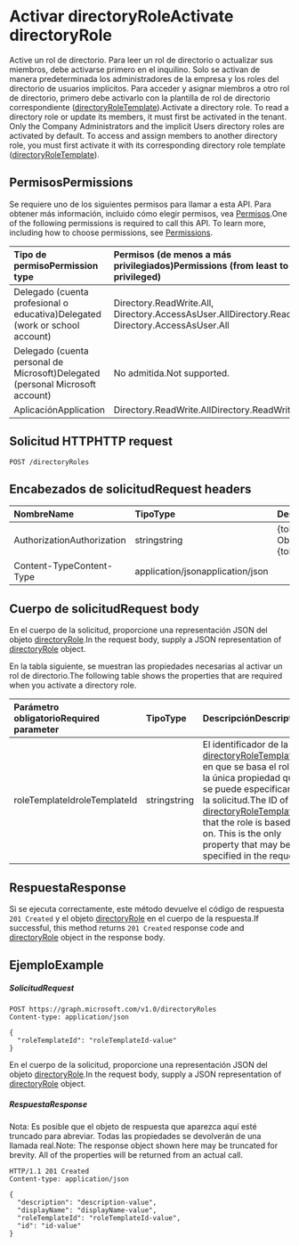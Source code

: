 # <a name="activate-directoryrole"></a><span data-ttu-id="ab6f6-101">Activar directoryRole</span><span class="sxs-lookup"><span data-stu-id="ab6f6-101">Activate directoryRole</span></span>

<span data-ttu-id="ab6f6-p101">Active un rol de directorio. Para leer un rol de directorio o actualizar sus miembros, debe activarse primero en el inquilino. Solo se activan de manera predeterminada los administradores de la empresa y los roles del directorio de usuarios implícitos. Para acceder y asignar miembros a otro rol de directorio, primero debe activarlo con la plantilla de rol de directorio correspondiente ([directoryRoleTemplate](../resources/directoryroletemplate.md)).</span><span class="sxs-lookup"><span data-stu-id="ab6f6-p101">Activate a directory role. To read a directory role or update its members, it must first be activated in the tenant. Only the Company Administrators and the implicit Users directory roles are activated by default. To access and assign members to another directory role, you must first activate it with its corresponding directory role template ([directoryRoleTemplate](../resources/directoryroletemplate.md)).</span></span>

## <a name="permissions"></a><span data-ttu-id="ab6f6-106">Permisos</span><span class="sxs-lookup"><span data-stu-id="ab6f6-106">Permissions</span></span>
<span data-ttu-id="ab6f6-p102">Se requiere uno de los siguientes permisos para llamar a esta API. Para obtener más información, incluido cómo elegir permisos, vea [Permisos](../../../concepts/permissions_reference.md).</span><span class="sxs-lookup"><span data-stu-id="ab6f6-p102">One of the following permissions is required to call this API. To learn more, including how to choose permissions, see [Permissions](../../../concepts/permissions_reference.md).</span></span>

|<span data-ttu-id="ab6f6-109">Tipo de permiso</span><span class="sxs-lookup"><span data-stu-id="ab6f6-109">Permission type</span></span>      | <span data-ttu-id="ab6f6-110">Permisos (de menos a más privilegiados)</span><span class="sxs-lookup"><span data-stu-id="ab6f6-110">Permissions (from least to most privileged)</span></span>              |
|:--------------------|:---------------------------------------------------------|
|<span data-ttu-id="ab6f6-111">Delegado (cuenta profesional o educativa)</span><span class="sxs-lookup"><span data-stu-id="ab6f6-111">Delegated (work or school account)</span></span> | <span data-ttu-id="ab6f6-112">Directory.ReadWrite.All, Directory.AccessAsUser.All</span><span class="sxs-lookup"><span data-stu-id="ab6f6-112">Directory.ReadWrite.All, Directory.AccessAsUser.All</span></span>    |
|<span data-ttu-id="ab6f6-113">Delegado (cuenta personal de Microsoft)</span><span class="sxs-lookup"><span data-stu-id="ab6f6-113">Delegated (personal Microsoft account)</span></span> | <span data-ttu-id="ab6f6-114">No admitida.</span><span class="sxs-lookup"><span data-stu-id="ab6f6-114">Not supported.</span></span>    |
|<span data-ttu-id="ab6f6-115">Aplicación</span><span class="sxs-lookup"><span data-stu-id="ab6f6-115">Application</span></span> | <span data-ttu-id="ab6f6-116">Directory.ReadWrite.All</span><span class="sxs-lookup"><span data-stu-id="ab6f6-116">Directory.ReadWrite.All</span></span> |

## <a name="http-request"></a><span data-ttu-id="ab6f6-117">Solicitud HTTP</span><span class="sxs-lookup"><span data-stu-id="ab6f6-117">HTTP request</span></span>
<!-- { "blockType": "ignored" } -->
```http
POST /directoryRoles

```
## <a name="request-headers"></a><span data-ttu-id="ab6f6-118">Encabezados de solicitud</span><span class="sxs-lookup"><span data-stu-id="ab6f6-118">Request headers</span></span>
| <span data-ttu-id="ab6f6-119">Nombre</span><span class="sxs-lookup"><span data-stu-id="ab6f6-119">Name</span></span>       | <span data-ttu-id="ab6f6-120">Tipo</span><span class="sxs-lookup"><span data-stu-id="ab6f6-120">Type</span></span> | <span data-ttu-id="ab6f6-121">Descripción</span><span class="sxs-lookup"><span data-stu-id="ab6f6-121">Description</span></span>|
|:---------------|:--------|:----------|
| <span data-ttu-id="ab6f6-122">Authorization</span><span class="sxs-lookup"><span data-stu-id="ab6f6-122">Authorization</span></span>  | <span data-ttu-id="ab6f6-123">string</span><span class="sxs-lookup"><span data-stu-id="ab6f6-123">string</span></span>  | <span data-ttu-id="ab6f6-p103">{token} de portador. Obligatorio.</span><span class="sxs-lookup"><span data-stu-id="ab6f6-p103">Bearer {token}. Required.</span></span> |
| <span data-ttu-id="ab6f6-126">Content-Type</span><span class="sxs-lookup"><span data-stu-id="ab6f6-126">Content-Type</span></span>  | <span data-ttu-id="ab6f6-127">application/json</span><span class="sxs-lookup"><span data-stu-id="ab6f6-127">application/json</span></span>  |

## <a name="request-body"></a><span data-ttu-id="ab6f6-128">Cuerpo de solicitud</span><span class="sxs-lookup"><span data-stu-id="ab6f6-128">Request body</span></span>
<span data-ttu-id="ab6f6-129">En el cuerpo de la solicitud, proporcione una representación JSON del objeto [directoryRole](../resources/directoryrole.md).</span><span class="sxs-lookup"><span data-stu-id="ab6f6-129">In the request body, supply a JSON representation of [directoryRole](../resources/directoryrole.md) object.</span></span>

<span data-ttu-id="ab6f6-130">En la tabla siguiente, se muestran las propiedades necesarias al activar un rol de directorio.</span><span class="sxs-lookup"><span data-stu-id="ab6f6-130">The following table shows the properties that are required when you activate a directory role.</span></span>

|<span data-ttu-id="ab6f6-131">Parámetro obligatorio</span><span class="sxs-lookup"><span data-stu-id="ab6f6-131">Required parameter</span></span> | <span data-ttu-id="ab6f6-132">Tipo</span><span class="sxs-lookup"><span data-stu-id="ab6f6-132">Type</span></span> | <span data-ttu-id="ab6f6-133">Descripción</span><span class="sxs-lookup"><span data-stu-id="ab6f6-133">Description</span></span>|
|:---------|:---------|:---------|
|<span data-ttu-id="ab6f6-134">roleTemplateId</span><span class="sxs-lookup"><span data-stu-id="ab6f6-134">roleTemplateId</span></span> | <span data-ttu-id="ab6f6-135">string</span><span class="sxs-lookup"><span data-stu-id="ab6f6-135">string</span></span> | <span data-ttu-id="ab6f6-p104">El identificador de la [directoryRoleTemplate](../resources/directoryroletemplate.md) en que se basa el rol. Es la única propiedad que se puede especificar en la solicitud.</span><span class="sxs-lookup"><span data-stu-id="ab6f6-p104">The ID of the [directoryRoleTemplate](../resources/directoryroletemplate.md) that the role is based on. This is the only property that may be specified in the request.</span></span>|

## <a name="response"></a><span data-ttu-id="ab6f6-138">Respuesta</span><span class="sxs-lookup"><span data-stu-id="ab6f6-138">Response</span></span>

<span data-ttu-id="ab6f6-139">Si se ejecuta correctamente, este método devuelve el código de respuesta `201 Created` y el objeto [directoryRole](../resources/directoryrole.md) en el cuerpo de la respuesta.</span><span class="sxs-lookup"><span data-stu-id="ab6f6-139">If successful, this method returns `201 Created` response code and [directoryRole](../resources/directoryrole.md) object in the response body.</span></span>

## <a name="example"></a><span data-ttu-id="ab6f6-140">Ejemplo</span><span class="sxs-lookup"><span data-stu-id="ab6f6-140">Example</span></span>
##### <a name="request"></a><span data-ttu-id="ab6f6-141">Solicitud</span><span class="sxs-lookup"><span data-stu-id="ab6f6-141">Request</span></span>

<!-- {
  "blockType": "request",
  "name": "create_directoryrole_from_directoryroles"
}-->
```http
POST https://graph.microsoft.com/v1.0/directoryRoles
Content-type: application/json

{
  "roleTemplateId": "roleTemplateId-value"
}
```
<span data-ttu-id="ab6f6-142">En el cuerpo de la solicitud, proporcione una representación JSON del objeto [directoryRole](../resources/directoryrole.md).</span><span class="sxs-lookup"><span data-stu-id="ab6f6-142">In the request body, supply a JSON representation of [directoryRole](../resources/directoryrole.md) object.</span></span>
##### <a name="response"></a><span data-ttu-id="ab6f6-143">Respuesta</span><span class="sxs-lookup"><span data-stu-id="ab6f6-143">Response</span></span>
<span data-ttu-id="ab6f6-p105">Nota: Es posible que el objeto de respuesta que aparezca aquí esté truncado para abreviar. Todas las propiedades se devolverán de una llamada real.</span><span class="sxs-lookup"><span data-stu-id="ab6f6-p105">Note: The response object shown here may be truncated for brevity. All of the properties will be returned from an actual call.</span></span>
<!-- {
  "blockType": "response",
  "truncated": true,
  "@odata.type": "microsoft.graph.directoryRole"
} -->
```http
HTTP/1.1 201 Created
Content-type: application/json

{
  "description": "description-value",
  "displayName": "displayName-value",
  "roleTemplateId": "roleTemplateId-value",
  "id": "id-value"
}
```

<!-- uuid: 8fcb5dbc-d5aa-4681-8e31-b001d5168d79
2015-10-25 14:57:30 UTC -->
<!-- {
  "type": "#page.annotation",
  "description": "Create directoryRole",
  "keywords": "",
  "section": "documentation",
  "tocPath": ""
}-->
